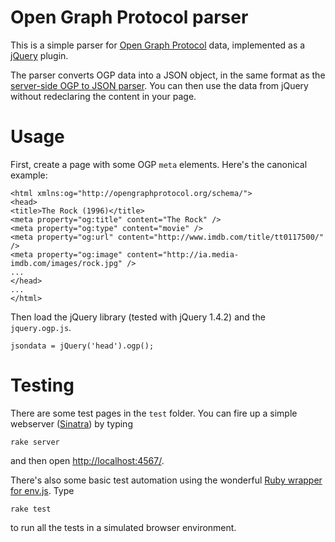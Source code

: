 # Open Graph Protocol parser #

This is a simple parser for [Open Graph Protocol][ogp] data, implemented as a [jQuery][jq] plugin.

The parser converts OGP data into a JSON object, in the same format as the [server-side OGP to JSON parser][o2j]. You can then use the data from jQuery without redeclaring the content in your page.

# Usage #

First, create a page with some OGP `meta` elements. Here's the canonical example:

    <html xmlns:og="http://opengraphprotocol.org/schema/">
    <head>
    <title>The Rock (1996)</title>
    <meta property="og:title" content="The Rock" />
    <meta property="og:type" content="movie" />
    <meta property="og:url" content="http://www.imdb.com/title/tt0117500/" />
    <meta property="og:image" content="http://ia.media-imdb.com/images/rock.jpg" />
    ...
    </head>
    ...
    </html>
    
Then load the jQuery library (tested with jQuery 1.4.2) and the `jquery.ogp.js`.

    jsondata = jQuery('head').ogp();

# Testing #

There are some test pages in the `test` folder. You can fire up a simple webserver ([Sinatra][sn]) by typing

    rake server
    
and then open [http://localhost:4567/]().

There's also some basic test automation using the wonderful [Ruby wrapper for env.js][env]. Type

    rake test

to run all the tests in a simulated browser environment.

 [ogp]: http://opengraphprotocol.org/
 [jq]: http://jquery.com/
 [o2j]: http://srv.buzzword.org.uk/opengraph-to-json.html
 [sn]: http://www.sinatrarb.com/
 [env]: http://github.com/smparkes/env-js